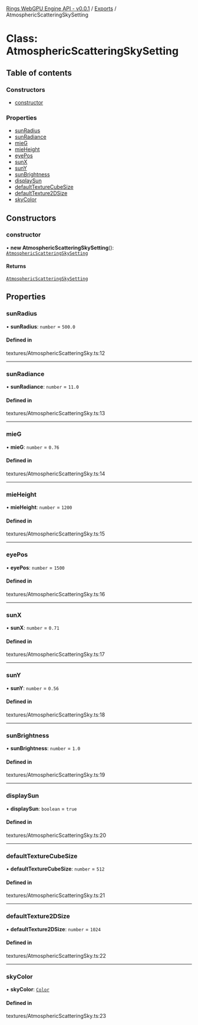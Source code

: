 [Rings WebGPU Engine API - v0.0.1](../README.md) / [Exports](../modules.md) / AtmosphericScatteringSkySetting

# Class: AtmosphericScatteringSkySetting

## Table of contents

### Constructors

- [constructor](AtmosphericScatteringSkySetting.md#constructor)

### Properties

- [sunRadius](AtmosphericScatteringSkySetting.md#sunradius)
- [sunRadiance](AtmosphericScatteringSkySetting.md#sunradiance)
- [mieG](AtmosphericScatteringSkySetting.md#mieg)
- [mieHeight](AtmosphericScatteringSkySetting.md#mieheight)
- [eyePos](AtmosphericScatteringSkySetting.md#eyepos)
- [sunX](AtmosphericScatteringSkySetting.md#sunx)
- [sunY](AtmosphericScatteringSkySetting.md#suny)
- [sunBrightness](AtmosphericScatteringSkySetting.md#sunbrightness)
- [displaySun](AtmosphericScatteringSkySetting.md#displaysun)
- [defaultTextureCubeSize](AtmosphericScatteringSkySetting.md#defaulttexturecubesize)
- [defaultTexture2DSize](AtmosphericScatteringSkySetting.md#defaulttexture2dsize)
- [skyColor](AtmosphericScatteringSkySetting.md#skycolor)

## Constructors

### constructor

• **new AtmosphericScatteringSkySetting**(): [`AtmosphericScatteringSkySetting`](AtmosphericScatteringSkySetting.md)

#### Returns

[`AtmosphericScatteringSkySetting`](AtmosphericScatteringSkySetting.md)

## Properties

### sunRadius

• **sunRadius**: `number` = `500.0`

#### Defined in

textures/AtmosphericScatteringSky.ts:12

___

### sunRadiance

• **sunRadiance**: `number` = `11.0`

#### Defined in

textures/AtmosphericScatteringSky.ts:13

___

### mieG

• **mieG**: `number` = `0.76`

#### Defined in

textures/AtmosphericScatteringSky.ts:14

___

### mieHeight

• **mieHeight**: `number` = `1200`

#### Defined in

textures/AtmosphericScatteringSky.ts:15

___

### eyePos

• **eyePos**: `number` = `1500`

#### Defined in

textures/AtmosphericScatteringSky.ts:16

___

### sunX

• **sunX**: `number` = `0.71`

#### Defined in

textures/AtmosphericScatteringSky.ts:17

___

### sunY

• **sunY**: `number` = `0.56`

#### Defined in

textures/AtmosphericScatteringSky.ts:18

___

### sunBrightness

• **sunBrightness**: `number` = `1.0`

#### Defined in

textures/AtmosphericScatteringSky.ts:19

___

### displaySun

• **displaySun**: `boolean` = `true`

#### Defined in

textures/AtmosphericScatteringSky.ts:20

___

### defaultTextureCubeSize

• **defaultTextureCubeSize**: `number` = `512`

#### Defined in

textures/AtmosphericScatteringSky.ts:21

___

### defaultTexture2DSize

• **defaultTexture2DSize**: `number` = `1024`

#### Defined in

textures/AtmosphericScatteringSky.ts:22

___

### skyColor

• **skyColor**: [`Color`](Color.md)

#### Defined in

textures/AtmosphericScatteringSky.ts:23
